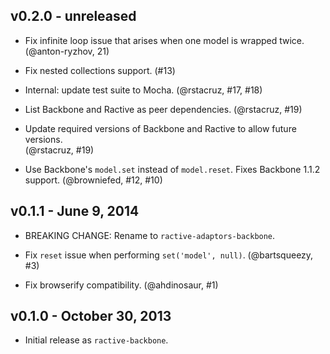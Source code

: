## v0.2.0 - unreleased

* Fix infinite loop issue that arises when one model is wrapped twice.  
(@anton-ryzhov, 21)

* Fix nested collections support. (#13)

* Internal: update test suite to Mocha. (@rstacruz, #17, #18)

* List Backbone and Ractive as peer dependencies. (@rstacruz, #19)

* Update required versions of Backbone and Ractive to allow future versions.  
(@rstacruz, #19)

* Use Backbone's `model.set` instead of `model.reset`. Fixes Backbone 1.1.2 
support. (@browniefed, #12, #10)

## v0.1.1 - June 9, 2014

* BREAKING CHANGE: Rename to `ractive-adaptors-backbone`.

* Fix `reset` issue when performing `set('model', null)`. (@bartsqueezy, #3)

* Fix browserify compatibility. (@ahdinosaur, #1)

## v0.1.0 - October 30, 2013

* Initial release as `ractive-backbone`.
